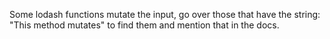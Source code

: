Some lodash functions mutate the input, go over those that have the string:
"This method mutates" to find them and mention that in the docs.
